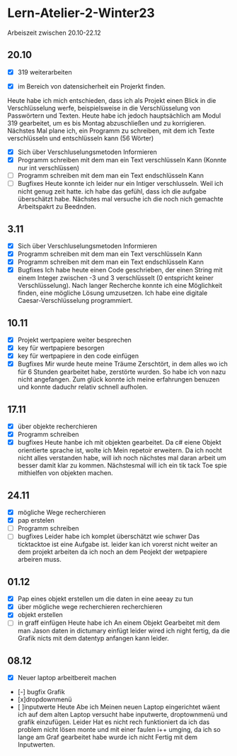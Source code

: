 # Lern-Atelier-2-Winter23

Arbeiszeit zwischen 20.10-22.12

## 20.10

- [x] 319 weiterarbeiten

- [x] im Bereich von datensicherheit ein Projerkt finden.

Heute habe ich mich entschieden, dass ich als Projekt einen Blick in die Verschlüsselung werfe, beispielsweise in die Verschlüsselung von Passwörtern und Texten. Heute habe ich jedoch hauptsächlich am Modul 319 gearbeitet, um es bis Montag abzuschließen und zu korrigieren. Nächstes Mal plane ich, ein Programm zu schreiben, mit dem ich Texte verschlüsseln und entschlüsseln kann (56 Wörter)

- [x] Sich über Verschluselungsmetoden Informieren
- [x] Programm schreiben mit dem man ein Text verschlüsseln Kann (Konnte nur int verschlüssen)
- [ ] Programm schreiben mit dem man ein Text endschlüsseln Kann 
- [ ] Bugfixes
Heute konnte ich leider nur ein Intiger verschlusseln. Weil ich nicht genug zeit hatte. ich habe das gefühl, dass ich die aufgabe überschätzt habe. Nächstes mal versuche ich die noch nich gemachte Arbeitspakrt zu Beednden.

## 3.11

- [x] Sich über Verschluselungsmetoden Informieren
- [x] Programm schreiben mit dem man ein Text verschlüsseln Kann
- [x] Programm schreiben mit dem man ein Text endschlüsseln Kann
- [x] Bugfixes
     Ich habe heute einen Code geschrieben, der einen String mit einem Integer zwischen -3 und 3 verschlüsselt (0 entspricht keiner Verschlüsselung). Nach langer Recherche konnte ich eine Möglichkeit finden, eine mögliche Lösung umzusetzen. Ich habe eine digitale Caesar-Verschlüsselung programmiert.
## 10.11

- [x] Projekt wertpapiere weiter besprechen
- [x] key für wertpapiere besorgen
- [x] key für wertpapiere in den code einfügen
- [x] Bugfixes
Mir wurde heute meine Träume Zerschtört, in dem alles wo ich für 6 Stunden gearbeitet habe, zerstörte wurden. So habe ich von nazu nicht angefangen. Zum glück konnte ich meine erfahrungen benuzen und konnte daduchr relativ schnell aufholen.

 ## 17.11
 
- [x] über objekte recherchieren
- [x] Programm schreiben
- [x] bugfixes
  Heute hanbe ich mit objekten gearbeitet. Da c# eiene Objekt orientierte sprache ist, wolte ich Mein repetoir erweitern. Da ich nocht nicht alles verstanden habe, will ixh noch nächstes mal daran arbeit um besser damit klar zu kommen. Nächstesmal will ich ein tik tack Toe spie mithielfen von objekten machen.

## 24.11

- [x] mögliche Wege recherchieren
- [x] pap erstelen
- [ ] Programm schreiben
- [ ] bugfixes
      Leider habe ich komplet überschätzt wie schwer Das ticktacktoe ist eine Aufgabe ist. leider kan ich vorerst nicht weiter an dem projekt arbeiten da ich noch an dem Peojekt der wetpapiere arbeiren muss.
## 01.12
- [x] Pap eines objekt erstellen um die daten in eine aeeay zu tun
- [x]  über mögliche wege recherchieren recherchieren
- [x]  objekt erstellen
- [ ]  in graff einfügen
Heute habe ich An einem Objekt Gearbeitet mit dem man Jason daten in dictumary einfügt leider wired ich night fertig, da die Grafik nicts mit dem datentyp <date only> anfangen kann leider.
## 08.12
 - [x] Neuer laptop arbeitbereit machen
 - [-] bugfix Grafik
 - [x]dropdownmenü
 - [ ]inputwerte
Heute Abe ich Meinen neuen Laptop eingerichtet wäent ich auf dem alten Laptop versucht habe inputwerte, droptownmenü und grafik einzufügen. Leider Hat es nicht rech funktioniert da ich das <date only> problem nicht lösen monte und mit einer faulen i++ umging, da ich so lange am Graf gearbeitet habe wurde ich nicht Fertig mit dem Inputwerten.
